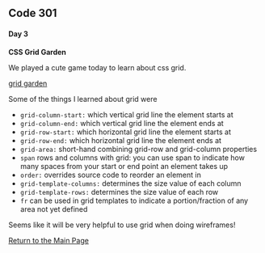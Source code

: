 ## Code 301
#### Day 3

**CSS Grid Garden**

We played a cute game today to learn about css grid.

[grid garden](https://cssgridgarden.com/)

Some of the things I learned about grid were
- `grid-column-start:` which vertical grid line the element starts at
- `grid-column-end:` which vertical grid line the element ends at
- `grid-row-start:` which horizontal grid line the element starts at
- `grid-row-end:` which horizontal grid line the element ends at
- `grid-area:` short-hand combining grid-row and grid-column properties
- `span` rows and columns with grid: you can use span to indicate how many spaces from your start or end point an element takes up
- `order:` overrides source code to reorder an element in 
- `grid-template-columns:` determines the size value of each column
- `grid-template-rows:` determines the size value of each row
- `fr` can be used in grid templates to indicate a portion/fraction of any area not yet defined

Seems like it will be very helpful to use grid when doing wireframes!

[Return to the Main Page](README.md)



